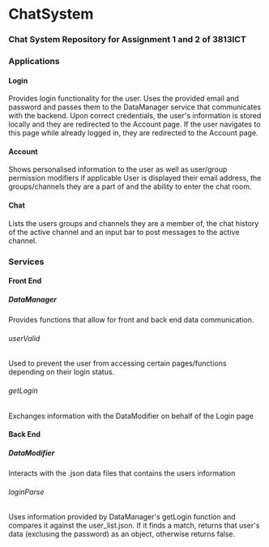 # ChatSystem
### Chat System Repository for Assignment 1 and 2 of 3813ICT

### Applications
#### Login
Provides login functionality for the user.
Uses the provided email and password and passes them to the DataManager service that communicates with the backend.
Upon correct credentials, the user's information is stored locally and they are redirected to the Account page.
If the user navigates to this page while already logged in, they are redirected to the Account page.

#### Account
Shows personalised information to the user as well as user/group permission modifiers if applicable
User is displayed their email address, the groups/channels they are a part of and the ability to enter the chat room.

#### Chat
Lists the users groups and channels they are a member of, the chat history of the active channel and an input bar to post messages to the active channel.

### Services
#### Front End
##### DataManager
Provides functions that allow for front and back end data communication.
###### userValid
Used to prevent the user from accessing certain pages/functions depending on their login status.
###### getLogin
Exchanges information with the DataModifier on behalf of the Login page

#### Back End
##### DataModifier
Interacts with the .json data files that contains the users information
###### loginParse
Uses information provided by DataManager's getLogin function and compares it against the user_list.json. If it finds a match, returns that user's data (exclusing the password) as an object, otherwise returns false.
